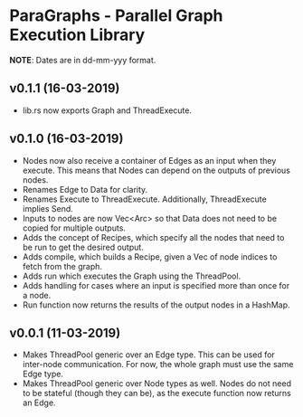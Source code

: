 # ParaGraphs - Parallel Graph Execution Library
**NOTE**: Dates are in dd-mm-yyy format.

## v0.1.1 (16-03-2019)
- lib.rs now exports Graph and ThreadExecute.

## v0.1.0 (16-03-2019)
- Nodes now also receive a container of Edges as an input when they execute. This means that Nodes can depend on the outputs of previous nodes.
- Renames Edge to Data for clarity.
- Renames Execute to ThreadExecute. Additionally, ThreadExecute implies Send.
- Inputs to nodes are now Vec<Arc<Data>> so that Data does not need to be copied for multiple outputs.
- Adds the concept of Recipes, which specify all the nodes that need to be run to get the desired output.
- Adds compile, which builds a Recipe, given a Vec of node indices to fetch from the graph.
- Adds run which executes the Graph using the ThreadPool.
- Adds handling for cases where an input is specified more than once for a node.
- Run function now returns the results of the output nodes in a HashMap.

## v0.0.1 (11-03-2019)
- Makes ThreadPool generic over an Edge type. This can be used for inter-node communication. For now, the whole graph must use the same Edge type.
- Makes ThreadPool generic over Node types as well. Nodes do not need to be stateful (though they can be), as the execute function now returns an Edge.
